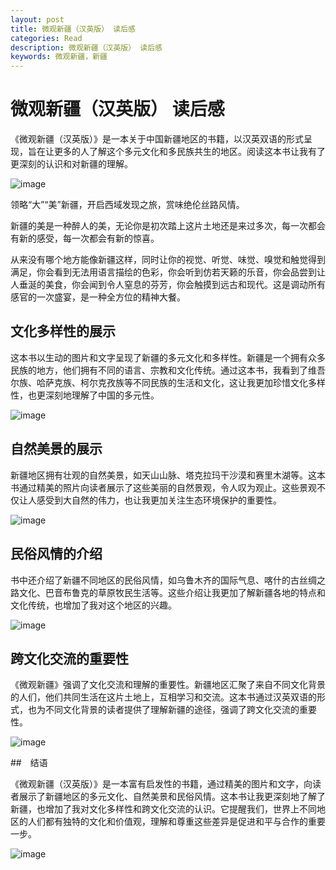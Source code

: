 ```yaml
---
layout: post
title: 微观新疆（汉英版） 读后感
categories: Read
description: 微观新疆（汉英版） 读后感
keywords: 微观新疆，新疆
---
```


# 微观新疆（汉英版） 读后感

《微观新疆（汉英版）》是一本关于中国新疆地区的书籍，以汉英双语的形式呈现，旨在让更多的人了解这个多元文化和多民族共生的地区。阅读这本书让我有了更深刻的认识和对新疆的理解。

![image](https://github.com/weakchen007/aiwv.github.io/assets/58799395/6f2d495f-0f92-48d5-831b-4e49edb09ef9)

领略“大”“美”新疆，开启西域发现之旅，赏味绝伦丝路风情。

新疆的美是一种醉人的美，无论你是初次踏上这片土地还是来过多次，每一次都会有新的感受，每一次都会有新的惊喜。

从来没有哪个地方能像新疆这样，同时让你的视觉、听觉、味觉、嗅觉和触觉得到满足，你会看到无法用语言描绘的色彩，你会听到仿若天籁的乐音，你会品尝到让人垂涎的美食，你会闻到令人窒息的芬芳，你会触摸到远古和现代。这是调动所有感官的一次盛宴，是一种全方位的精神大餐。

## 文化多样性的展示

这本书以生动的图片和文字呈现了新疆的多元文化和多样性。新疆是一个拥有众多民族的地方，他们拥有不同的语言、宗教和文化传统。通过这本书，我看到了维吾尔族、哈萨克族、柯尔克孜族等不同民族的生活和文化，这让我更加珍惜文化多样性，也更深刻地理解了中国的多元性。

![image](https://github.com/weakchen007/aiwv.github.io/assets/58799395/0b6a9450-d7f9-4ed7-9521-a0f8ab13378c)

## 自然美景的展示

新疆地区拥有壮观的自然美景，如天山山脉、塔克拉玛干沙漠和赛里木湖等。这本书通过精美的照片向读者展示了这些美丽的自然景观，令人叹为观止。这些景观不仅让人感受到大自然的伟力，也让我更加关注生态环境保护的重要性。

![image](https://github.com/weakchen007/aiwv.github.io/assets/58799395/65443e51-8d55-437a-86ae-f413dcaebe96)

## 民俗风情的介绍

书中还介绍了新疆不同地区的民俗风情，如乌鲁木齐的国际气息、喀什的古丝绸之路文化、巴音布鲁克的草原牧民生活等。这些介绍让我更加了解新疆各地的特点和文化传统，也增加了我对这个地区的兴趣。

![image](https://github.com/weakchen007/aiwv.github.io/assets/58799395/6e6bd788-0567-464a-9788-40745bd71db8)

## 跨文化交流的重要性

《微观新疆》强调了文化交流和理解的重要性。新疆地区汇聚了来自不同文化背景的人们，他们共同生活在这片土地上，互相学习和交流。这本书通过汉英双语的形式，也为不同文化背景的读者提供了理解新疆的途径，强调了跨文化交流的重要性。

![image](https://github.com/weakchen007/aiwv.github.io/assets/58799395/4485e2d4-ac8c-488c-b940-411ed8e5e659)

##　结语

《微观新疆（汉英版）》是一本富有启发性的书籍，通过精美的图片和文字，向读者展示了新疆地区的多元文化、自然美景和民俗风情。这本书让我更深刻地了解了新疆，也增加了我对文化多样性和跨文化交流的认识。它提醒我们，世界上不同地区的人们都有独特的文化和价值观，理解和尊重这些差异是促进和平与合作的重要一步。

![image](https://github.com/weakchen007/aiwv.github.io/assets/58799395/e6e5e96b-95f5-4642-b8da-5ab9f82aeff4)
